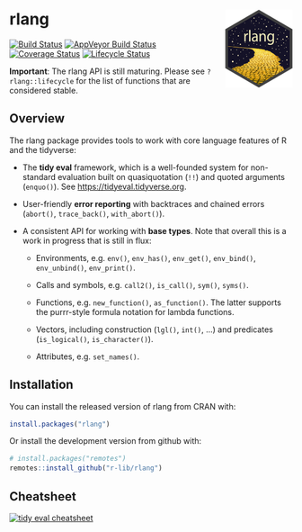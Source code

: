 rlang <img src="man/figures/rlang.png" align="right" />
=======================================================

[![Build Status](https://travis-ci.org/r-lib/rlang.svg?branch=master)](https://travis-ci.org/r-lib/rlang)
[![AppVeyor Build Status](https://ci.appveyor.com/api/projects/status/github/r-lib/rlang?branch=master&svg=true)](https://ci.appveyor.com/project/lionel-/rlang)
[![Coverage Status](https://codecov.io/gh/r-lib/rlang/branch/master/graph/badge.svg)](https://codecov.io/github/r-lib/rlang?branch=master)
[![Lifecycle Status](https://img.shields.io/badge/lifecycle-maturing-blue.svg)](https://www.tidyverse.org/lifecycle/)

**Important**: The rlang API is still maturing. Please see
`?rlang::lifecycle` for the list of functions that are considered
stable.


## Overview

The rlang package provides tools to work with core language features
of R and the tidyverse:

*   The __tidy eval__ framework, which is a well-founded system for
    non-standard evaluation built on quasiquotation (`!!`) and
    quoted arguments (`enquo()`). See <https://tidyeval.tidyverse.org>.

*   User-friendly __error reporting__ with backtraces and chained errors
    (`abort()`, `trace_back()`, `with_abort()`).

*   A consistent API for working with __base types__. Note that overall
    this is a work in progress that is still in flux:

    * Environments, e.g. `env()`, `env_has()`, `env_get()`,
      `env_bind()`, `env_unbind()`, `env_print()`.

    * Calls and symbols, e.g. `call2()`, `is_call()`, `sym()`, `syms()`.

    * Functions, e.g. `new_function()`, `as_function()`. The latter
      supports the purrr-style formula notation for lambda functions.

    * Vectors, including construction (`lgl()`, `int()`, ...) and
      predicates (`is_logical()`, `is_character()`).

    * Attributes, e.g. `set_names()`.


## Installation

You can install the released version of rlang from CRAN with:

```r
install.packages("rlang")
```

Or install the development version from github with:

```r
# install.packages("remotes")
remotes::install_github("r-lib/rlang")
```

## Cheatsheet

<a href="https://github.com/rstudio/cheatsheets/blob/master/tidyeval.pdf"><img src="https://raw.githubusercontent.com/rstudio/cheatsheets/master/pngs/thumbnails/tidy-eval-thumbs.png" alt = "tidy eval cheatsheet" width="630" height="252"/></a>  
